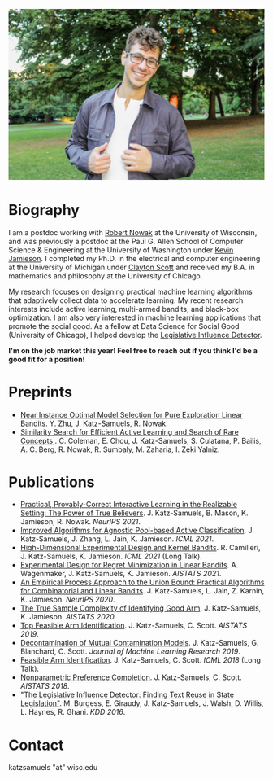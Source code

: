 

![image](https://raw.githubusercontent.com/jkatzsam/jkatzsam.github.io/master/IMG_0889.JPG)

# Biography

I am a postdoc working with <a href="https://nowak.ece.wisc.edu/">Robert Nowak</a> at the University of Wisconsin, and was previously a postdoc at the Paul G. Allen School of Computer Science & Engineering at the University of Washington under <a href="https://homes.cs.washington.edu/~jamieson/about.html">Kevin Jamieson</a>. I completed my Ph.D. in the electrical and computer engineering at the University of Michigan under <a href="https://web.eecs.umich.edu/~cscott/">Clayton Scott</a>  and received my B.A. in mathematics and philosophy at the University of Chicago. 

My research focuses on designing practical machine learning algorithms that adaptively collect data to accelerate learning. My recent research interests include active learning, multi-armed bandits, and black-box optimization. I am also very interested in machine learning applications that promote the social good. As a fellow at Data Science for Social Good (University of Chicago), I helped develop the <a href="https://dssg.uchicago.edu/lid/">Legislative Influence Detector</a>. 
                                                                                      
<strong>I'm on the job market this year! Feel free to reach out if you think I'd be a good fit for a position! </strong>

# Preprints


<ul>
   <li><a href="https://arxiv.org/abs/2109.05131">Near Instance Optimal Model Selection for Pure Exploration Linear Bandits</a>. Y. Zhu, J. Katz-Samuels, R. Nowak. </li>

<li><a href="https://arxiv.org/abs/2007.00077">Similarity Search for Efficient Active Learning and Search of Rare Concepts </a>. C. Coleman, E. Chou, J. Katz-Samuels, S. Culatana, P. Bailis, A. C. Berg, R. Nowak, R. Sumbaly, M. Zaharia, I. Zeki Yalniz.
  </li>
</ul>


# Publications

<ul>
   <li><a href="https://arxiv.org/pdf/2111.04915.pdf"> Practical, Provably-Correct Interactive Learning in the Realizable Setting: The Power of True Believers</a>. J. Katz-Samuels, B. Mason, K. Jamieson, R. Nowak. <em>NeurIPS 2021</em>.
</li>
  <li><a href="https://arxiv.org/abs/2105.06499">Improved Algorithms for Agnostic Pool-based Active Classification</a>. J. Katz-Samuels, J. Zhang, L. Jain, K. Jamieson. <em>ICML 2021</em>.</li>
  <li><a href="https://arxiv.org/abs/2105.05806">High-Dimensional Experimental Design and Kernel Bandits</a>. R. Camilleri, J. Katz-Samuels, K. Jamieson. <em>ICML 2021</em> (Long Talk).</li>
  <li><a href="https://arxiv.org/pdf/2011.00576.pdf">Experimental Design for Regret Minimization in Linear Bandits</a>. A. Wagenmaker, J. Katz-Samuels, K. Jamieson. <em>AISTATS 2021</em>.</li>
  <li><a href="https://proceedings.neurips.cc/paper/2020/hash/75800f73fa80f935216b8cfbedf77bfa-Abstract.html">An Empirical Process Approach to the Union Bound: Practical Algorithms for Combinatorial and Linear Bandits</a>. J. Katz-Samuels, L. Jain, Z. Karnin, K. Jamieson. <em>NeurIPS 2020</em>.</li>
  <li><a href="http://proceedings.mlr.press/v108/katz-samuels20a.html">The True Sample Complexity of Identifying Good Arm</a>. J. Katz-Samuels, K. Jamieson. <em>AISTATS 2020</em>.</li>
  <li><a href="http://proceedings.mlr.press/v89/katz-samuels19a.html">Top Feasible Arm Identification</a>. J. Katz-Samuels, C. Scott. <em>AISTATS 2019</em>.</li>
  <li><a href="http://jmlr.org/papers/volume20/17-576/17-576.pdf">Decontamination of Mutual Contamination Models</a>. J. Katz-Samuels, G. Blanchard, C. Scott. <em>Journal of Machine Learning Research 2019</em>.</li>
  <li><a href="http://proceedings.mlr.press/v80/katz-samuels18a.html">Feasible Arm Identification</a>. J. Katz-Samuels, C. Scott. <em>ICML 2018</em> (Long Talk).</li>
  <li><a href="http://proceedings.mlr.press/v84/katz-samuels18a.html">Nonparametric Preference Completion</a>. J. Katz-Samuels, C. Scott. <em>AISTATS 2018</em>.</li>
    <li><a href="http://www.kdd.org/kdd2016/papers/files/adf0831-burgessA.pdf">"The Legislative Influence Detector: Finding Text Reuse in State Legislation"</a>. M. Burgess, E. Giraudy, J. Katz-Samuels, J. Walsh, D. Willis, L. Haynes, R. Ghani. <em>KDD 2016</em>.</li>   
</ul>

# Contact
katzsamuels "at" wisc.edu

